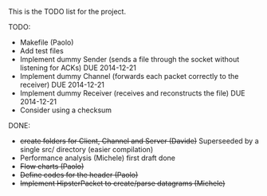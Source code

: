 This is the TODO list for the project.

TODO:
- Makefile (Paolo)
- Add test files
- Implement dummy Sender (sends a file through the socket without listening for ACKs)    DUE 2014-12-21
- Implement dummy Channel (forwards each packet correctly to the receiver)               DUE 2014-12-21
- Implement dummy Receiver (receives and reconstructs the file)                          DUE 2014-12-21
- Consider using a checksum


DONE:
- ~~create folders for Client, Channel and Server (Davide)~~
  Superseeded by a single src/ directory (easier compilation)
- Performance analysis (Michele) first draft done
- ~~Flow charts (Paolo)~~
- ~~Define codes for the header (Paolo)~~
- ~~Implement HipsterPacket to create/parse datagrams (Michele)~~